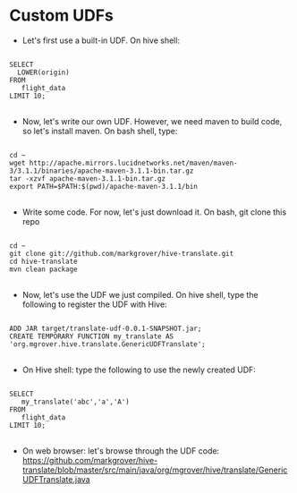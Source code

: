 Custom UDFs
===========
* Let's first use a built-in UDF. On hive shell:

<pre>
<code>
SELECT
  LOWER(origin)
FROM
   flight_data
LIMIT 10;
</code>
</pre>

* Now, let's write our own UDF. However, we need maven to build code, so let's install maven. On bash shell, type:

<pre>
<code>
cd ~
wget http://apache.mirrors.lucidnetworks.net/maven/maven-3/3.1.1/binaries/apache-maven-3.1.1-bin.tar.gz
tar -xzvf apache-maven-3.1.1-bin.tar.gz
export PATH=$PATH:$(pwd)/apache-maven-3.1.1/bin
</code>
</pre>

* Write some code. For now, let's just download it. On bash, git clone this repo

<pre>
<code>
cd ~
git clone git://github.com/markgrover/hive-translate.git
cd hive-translate
mvn clean package
</code>
</pre>

* Now, let's use the UDF we just compiled. On hive shell, type the following to register the UDF with Hive:

<pre>
<code>
ADD JAR target/translate-udf-0.0.1-SNAPSHOT.jar;
CREATE TEMPORARY FUNCTION my_translate AS 'org.mgrover.hive.translate.GenericUDFTranslate';
</code>
</pre>

* On Hive shell: type the following to use the newly created UDF:

<pre>
<code>
SELECT
   my_translate('abc','a','A')
FROM
   flight_data
LIMIT 10;
</code>
</pre>

* On web browser: let's browse through the UDF code:
https://github.com/markgrover/hive-translate/blob/master/src/main/java/org/mgrover/hive/translate/GenericUDFTranslate.java
